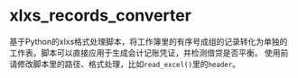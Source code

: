 # xlxs_records_converter
基于Python的xlxs格式处理脚本，将工作簿里的有序号成组的记录转化为单独的工作表。脚本可以直接应用于生成会计记账凭证，并检测借贷是否平衡。
使用前请修改脚本里的路径、格式处理，比如`read_excel()`里的`header`。
